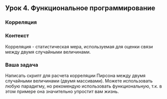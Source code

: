 ## Урок 4. Функциональное программирование

### Корреляция

### Контекст
Корреляция - статистическая мера, используемая для оценки
связи между двумя случайными величинами.

### Ваша задача
Написать скрипт для расчета корреляции Пирсона между
двумя случайными величинами (двумя массивами). Можете
использовать любую парадигму, но рекомендую использовать
функциональную, т.к. в этом примере она значительно
упростит вам жизнь.
